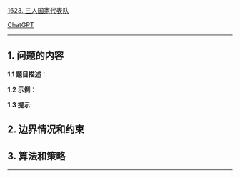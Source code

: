 [1623. 三人国家代表队](https://leetcode.cn/problems/all-valid-triplets-that-can-represent-a-country)

[ChatGPT](chat.openai.com)

---

## 1. 问题的内容
**1.1 题目描述**：

**1.2 示例**：

**1.3 提示**:

## 2. 边界情况和约束


## 3. 算法和策略

---

